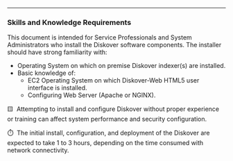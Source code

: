 ___
### Skills and Knowledge Requirements

This document is intended for Service Professionals and System Administrators who install the Diskover software components. The installer should have strong familiarity with:

- Operating System on which on premise Diskover indexer(s) are installed.
- Basic knowledge of:
	- EC2 Operating System on which Diskover-Web HTML5 user interface is installed.
	- Configuring Web Server (Apache or NGINX).

🟨 &nbsp;Attempting to install and configure Diskover without proper experience or training can affect system performance and security configuration.

⏱️ &nbsp;The initial install, configuration, and deployment of the Diskover are expected to take 1 to 3 hours, depending on the time consumed with network connectivity.
